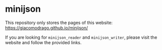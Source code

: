 # minijson

This repository only stores the pages of this website: https://giacomodrago.github.io/minijson/

If you are looking for `minijson_reader` and `minijson_writer`, please visit the website and follow the provided links.
